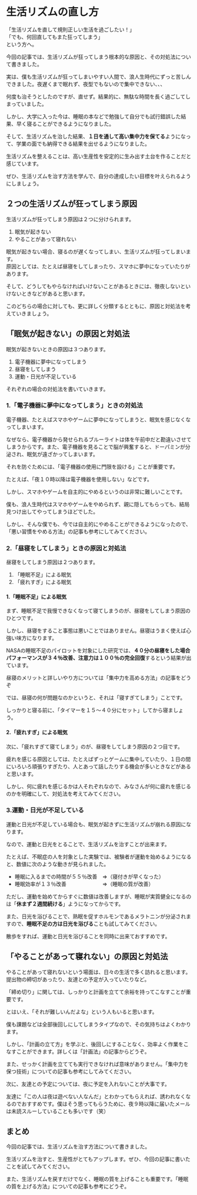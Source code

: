 # 生活リズムの直し方

「生活リズムを直して規則正しい生活を過ごしたい！」  
「でも、何回直してもまた狂ってしまう」  
という方へ。




今回の記事では、生活リズムが狂ってしまう根本的な原因と、その対処法について書きました。




実は、僕も生活リズムが狂ってしまいやすい人間で、浪人生時代にずっと苦しんできました。夜遅くまで眠れず、夜型でもないので集中できない、、、




何度も治そうとしたのですが、直せず。結果的に、無駄な時間を長く過ごしてしまっていました。




しかし、大学に入った今は、睡眠の本などで勉強して自分でも試行錯誤した結果、早く寝ることができるようになりました。




そして、生活リズムを治した結果、**１日を通して高い集中力を保てる**ようになって、学業の面でも納得できる結果を出せるようになりました。




生活リズムを整えることは、高い生産性を安定的に生み出す土台を作ることだと感じています。

ぜひ、生活リズムを治す方法を学んで、自分の達成したい目標を叶えられるようにしましょう。




## ２つの生活リズムが狂ってしまう原因

生活リズムが狂ってしまう原因は２つに分けられます。

1. 眠気が起きない
1. やることがあって寝れない




眠気が起きない場合、寝るのが遅くなってしまい、生活リズムが狂ってしまいます。  
原因としては、たとえば昼寝をしてしまったり、スマホに夢中になっていたりがあります。




そして、どうしてもやらなければいけないことがあるときには、徹夜しないといけないときなどがあると思います。




このどちらの場合に対しても、更に詳しく分類するとともに、原因と対処法を考えていきましょう。




## 「眠気が起きない」の原因と対処法

眠気が起きないときの原因は３つあります。

1. 電子機器に夢中になってしまう
1. 昼寝をしてしまう
1. 運動・日光が不足している




それぞれの場合の対処法を書いていきます。




### 1.「電子機器に夢中になってしまう」ときの対処法

電子機器、たとえばスマホやゲームに夢中になってしまうと、眠気を感じなくなってしまいます。




なぜなら、電子機器から発せられるブルーライトは体を午前中だと勘違いさせてしまうからです。また、電子機器を見ることで脳が興奮すると、ドーパミンが分泌され、眠気が遠ざかってしまいます。




それを防ぐためには、「電子機器の使用に門限を設ける」ことが重要です。

たとえば、「夜１０時以降は電子機器を使用しない」などです。




しかし、スマホやゲームを自主的にやめるというのは非常に難しいことです。

僕も、浪人生時代はスマホやゲームをやめられず、親に隠してもらっても、結局見つけ出してやってしまうほどでした。




しかし、そんな僕でも、今では自主的にやめることができるようになったので、「悪い習慣をやめる方法」の記事も参考にしてみてください。


### 2.「昼寝をしてしまう」ときの原因と対処法

昼寝をしてしまう原因は２つあります。

1. 「睡眠不足」による眠気
1. 「疲れすぎ」による眠気




#### 1.「睡眠不足」による眠気

まず、睡眠不足で我慢できなくなって寝てしまうのが、昼寝をしてしまう原因のひとつです。




しかし、昼寝をすること事態は悪いことではありません。昼寝はうまく使えば心強い味方になります。




NASAの睡眠不足のパイロットを対象にした研究では、**４０分の昼寝をした場合パフォーマンスが３４％改善、注意力は１００％の完全回復**するという結果が出ています。




昼寝のメリットと詳しいやり方については「集中力を高める方法」の記事をどうぞ





では、昼寝の何が問題なのかというと、それは「寝すぎてしまう」ことです。

しっかりと寝る前に、「タイマーを１５〜４０分にセット」してから寝ましょう。




#### 2.「疲れすぎ」による眠気

次に、「疲れすぎて寝てしまう」のが、昼寝をしてしまう原因の２つ目です。




疲れを感じる原因としては、たとえばずっとゲームに集中していたり、１日の間にいろいろ頑張りすぎたり、人とあって話したりする機会が多いときなどがあると思います。




しかし、何に疲れを感じるかは人それぞれなので、みなさんが何に疲れを感じるのかを明確にして、対処法を考えてみてください。

### 3.運動・日光が不足している

運動と日光が不足している場合も、眠気が起きずに生活リズムが崩れる原因になります。

なので、運動と日光をとることで、生活リズムを治すことが出来ます。




たとえば、不眠症の人を対象とした実験では、被験者が運動を始めるようになると、数値に次のような動きが見られました。

- 睡眠に入るまでの時間が５５％改善　⇒（寝付きが早くなった）
- 睡眠効率が１３％改善　　　　　　　⇒（睡眠の質が改善）




ただし、運動を始めてからすぐに数値は改善しますが、睡眠が実質健全になるのは「**休まず２週間続ける**」ようになってからです。





また、日光を浴びることで、熟眠を促すホルモンであるメラトニンが分泌されますので、**睡眠不足の方は日光を浴びる**ことも試してみてください。




散歩をすれば、運動と日光を浴びることを同時に出来ておすすめです。




## 「やることがあって寝れない」の原因と対処法

やることがあって寝れないという場面は、日々の生活で多く訪れると思います。提出物の締切があったり、友達との予定が入っていたりなど。




「締め切り」に関しては、しっかりと計画を立てて余裕を持ってこなすことが重要です。




とはいえ、「それが難しいんだよな」という人もいると思います。

僕も課題などは全部後回しにしてしまうタイプなので、その気持ちはよくわかります。




しかし、「計画の立て方」を学ぶと、後回しにすることなく、効率よく作業をこなすことができます。詳しくは「計画法」の記事からどうぞ。






また、せっかく計画を立てても実行できなければ意味がありません。「集中力を保つ技術」についての記事も参考にしてみてください。

次に、友達との予定については、夜に予定を入れないことが大事です。




友達に「この人は夜は遊べない人なんだ」とわかってもらえれば、誘われなくなるのでおすすめです。僕はそう思ってもらうために、夜９時以降に届いたメールは未読スルーしていることも多いです（笑）




## まとめ

今回の記事では、生活リズムを治す方法について書きました。

生活リズムを治すと、生産性がとてもアップします。ぜひ、今回の記事に書いたことを試してみてください。




また、生活リズムを戻すだけでなく、睡眠の質を上げることも重要です。「睡眠の質を上げる方法」についての記事も参考にどうぞ。

